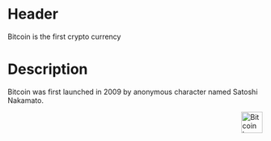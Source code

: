<!-- TITLE: Bitcoin -->
<!-- SUBTITLE: A quick summary of Bitcoin -->

# Header
Bitcoin is the first crypto currency

# Description
Bitcoin was first launched in 2009  by anonymous character named Satoshi Nakamato.

<img src="https://bitcoin.org/img/icons/opengraph.png" alt="Bitcoin Logo" width="42" height="42" align="right">

<script type="text/javascript" src="https://files.coinmarketcap.com/static/widget/currency.js"></script><div class="coinmarketcap-currency-widget" data-currency="bitcoin" data-base="USD" data-secondary="" data-ticker="true" data-rank="true" data-marketcap="true" data-volume="true" data-stats="USD" data-statsticker="false"></div>
